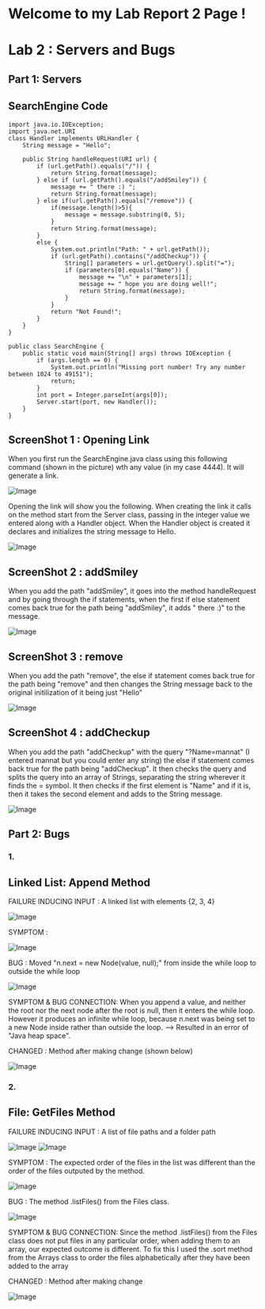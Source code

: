 # **Welcome to my Lab Report 2 Page !**

# Lab 2 : Servers and Bugs 

## Part 1: Servers

SearchEngine Code
--------------------------
>

    import java.io.IOException;
    import java.net.URI
    class Handler implements URLHandler {
        String message = "Hello";

        public String handleRequest(URI url) {
            if (url.getPath().equals("/")) {
                return String.format(message);
            } else if (url.getPath().equals("/addSmiley")) {
                message += " there :) ";
                return String.format(message);
            } else if(url.getPath().equals("/remove")) {
                if(message.length()>5){
                    message = message.substring(0, 5); 
                }
                return String.format(message);
            }
            else {
                System.out.println("Path: " + url.getPath());
                if (url.getPath().contains("/addCheckup")) {
                    String[] parameters = url.getQuery().split("=");
                    if (parameters[0].equals("Name")) {
                        message += "\n" + parameters[1];
                        message += " hope you are doing well!";
                        return String.format(message);
                    }
                }
                return "Not Found!";
            }
        }
    }

    public class SearchEngine {
        public static void main(String[] args) throws IOException {
            if (args.length == 0) {
                System.out.println("Missing port number! Try any number between 1024 to 49151");
                return;
            }
            int port = Integer.parseInt(args[0]);
            Server.start(port, new Handler());
        }
    }

ScreenShot 1 : Opening Link
--------------------------
When you first run the SearchEngine.java class using this following command (shown in the picture) wth any value (in my case 4444). It will generate a link. 

![Image](Server_callingServer.png)

Opening the link will show you the following. When creating the link it calls on the method start from the Server class, passing in the integer value we entered along with a Handler object. When the Handler object is created it declares and initializes the string message to Hello. 

![Image](Server_OpeningLink.png)

ScreenShot 2 : addSmiley
--------------------------
When you add the path "addSmiley", it goes into the method handleRequest and by going through the if statements, when the first if else statement comes back true for the path being "addSmiley", it adds " there :)" to the message. 

![Image](Server_AddUse.png)

ScreenShot 3 : remove
--------------------------
When you add the path "remove", the else if statement comes back true for the path being "remove" and then changes the String message back to the original initilization of it being just "Hello"

![Image](UsingRemove.png)

ScreenShot 4 : addCheckup
--------------------------
When you add the path "addCheckup" with the query "?Name=mannat" (I entered mannat but you could enter any string) the else if statement comes back true for the path being "addCheckup". It then checks the query and splits the query into an array of Strings, separating the string wherever it finds the = symbol. It then checks if the first element is "Name" and if it is, then it takes the second element and adds to the String message. 

![Image](Server_QueryUse.png)

## Part 2: Bugs 

### 1. 


Linked List: Append Method
--------------------------
FAILURE INDUCING INPUT : A linked list with elements {2, 3, 4}

![Image](LL_Append_FII.png)

SYMPTOM : 

![Image](LL_Append_Symptom.png)

BUG : Moved  "n.next = new Node(value, null);" from inside the while loop to outside the while loop 

![Image](LL_Append_Bugs.png)

SYMPTOM & BUG CONNECTION: When you append a value, and neither the root nor the next node after the root is null, then it enters the while loop. However it produces an infinite while loop, because n.next was being set to a new Node inside rather than outside the loop. --> Resulted in an error of "Java heap space". 


CHANGED : Method after making change (shown below)

![Image](LL_Append_Changed.png)



### 2. 


File: GetFiles Method
--------------------------

FAILURE INDUCING INPUT : A list of file paths and a folder path

![Image](Files_GetFiles_FII.png)
![Image](Files_GetFiles_FII2.png)


SYMPTOM : The expected order of the files in the list was different than the order of the files outputed by the method. 

![Image](Files_GetFiles_Symptoms.png)

BUG : The method .listFiles() from the Files class.

![Image](Files_GetFiles_Bugs.png)

SYMPTOM & BUG CONNECTION: Since the method .listFiles() from the Files class does not put files in any particular order, when adding them to an array, our expected outcome is different. To fix this I used the .sort method from the Arrays class to order the files alphabetically after they have been added to the array

CHANGED : Method after making change

![Image](Files_GetFiles_Changes.png)

